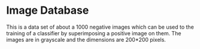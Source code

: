 # Image Database

This is a data set of about a 1000 negative images which can be used to the training of a classifier by superimposing a positive image on them.
The images are in grayscale and the dimensions are 200*200 pixels.
